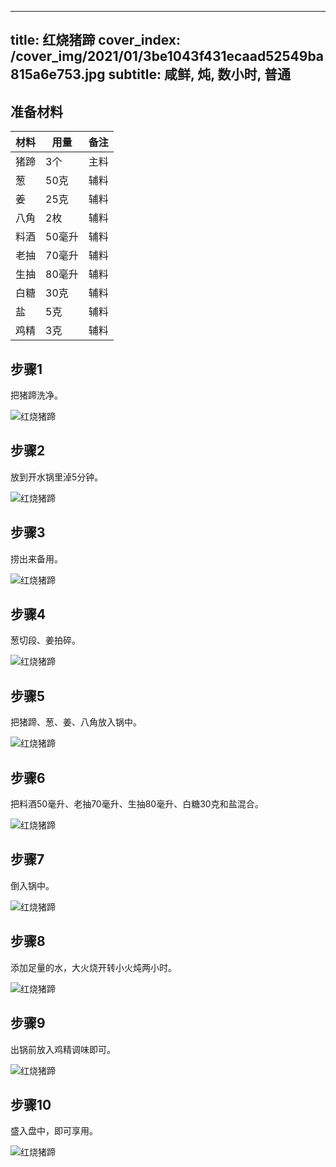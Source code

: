 
---
title: 红烧猪蹄
cover_index: /cover_img/2021/01/3be1043f431ecaad52549ba815a6e753.jpg
subtitle: 咸鲜, 炖, 数小时, 普通
---

## 准备材料

| 材料     | 用量 | 备注|
| ------- | ----- | --- |
| 猪蹄 | 3个| 主料 |
| 葱 | 50克| 辅料 |
| 姜 | 25克| 辅料 |
| 八角 | 2枚| 辅料 |
| 料酒 | 50毫升| 辅料 |
| 老抽 | 70毫升| 辅料 |
| 生抽 | 80毫升| 辅料 |
| 白糖 | 30克| 辅料 |
| 盐 | 5克| 辅料 |
| 鸡精 | 3克| 辅料 |

## 步骤1

把猪蹄洗净。

![红烧猪蹄](https://i8.meishichina.com/attachment/recipe/201102/201102101027201.JPG?x-oss-process=style/p320) 

## 步骤2

放到开水锅里淖5分钟。

![红烧猪蹄](https://i8.meishichina.com/attachment/recipe/201102/201102101027452.JPG?x-oss-process=style/p320) 

## 步骤3

捞出来备用。

![红烧猪蹄](https://i8.meishichina.com/attachment/recipe/201102/201102101028168.JPG?x-oss-process=style/p320) 

## 步骤4

葱切段、姜拍碎。

![红烧猪蹄](https://i8.meishichina.com/attachment/recipe/201102/201102101028586.JPG?x-oss-process=style/p320) 

## 步骤5

把猪蹄、葱、姜、八角放入锅中。

![红烧猪蹄](https://i8.meishichina.com/attachment/recipe/201102/201102101029222.JPG?x-oss-process=style/p320) 

## 步骤6

把料酒50毫升、老抽70毫升、生抽80毫升、白糖30克和盐混合。

![红烧猪蹄](https://i8.meishichina.com/attachment/recipe/201102/201102101030082.JPG?x-oss-process=style/p320) 

## 步骤7

倒入锅中。

![红烧猪蹄](https://i8.meishichina.com/attachment/recipe/201102/201102101031280.JPG?x-oss-process=style/p320) 

## 步骤8

添加足量的水，大火烧开转小火炖两小时。

![红烧猪蹄](https://i8.meishichina.com/attachment/recipe/201102/201102101032548.JPG?x-oss-process=style/p320) 

## 步骤9

出锅前放入鸡精调味即可。

![红烧猪蹄](https://i8.meishichina.com/attachment/recipe/201102/201102101033119.JPG?x-oss-process=style/p320) 

## 步骤10

盛入盘中，即可享用。

![红烧猪蹄](https://i8.meishichina.com/attachment/recipe/201102/201102101033309.JPG?x-oss-process=style/p320) 

